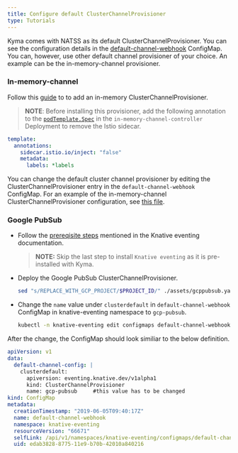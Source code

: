 ```yaml
---
title: Configure default ClusterChannelProvisioner
type: Tutorials
---
```


Kyma comes with NATSS as its default ClusterChannelProvisioner.  You can see the configuration details in the [default-channel-webhook](../../resources/knative-eventing/charts/knative-eventing/templates/eventing.yaml) ConfigMap. You can, however, use other default channel provisioner of your choice. An example can be the in-memory-channel provisioner.

### In-memory-channel
Follow this [guide](https://github.com/knative/eventing/tree/master/config/provisioners/in-memory-channel) to to add an in-memory ClusterChannelProvisioner.

> **NOTE**: Before installing this provisioner, add the following annotation to the [`podTemplate.Spec`](https://github.com/knative/eventing/blob/master/config/provisioners/in-memory-channel/in-memory-channel.yaml#L107) in the `in-memory-channel-controller` Deployment to remove the Istio sidecar.

```yaml
template:
  annotations:
    sidecar.istio.io/inject: "false"
    metadata:
      labels: *labels
```

You can change the default cluster channel provisioner by editing the ClusterChannelProvisioner entry in the `default-channel-webhook` ConfigMap. For an example of the in-memory-channel ClusterChannelProvisioner configuration, see [this file](https://github.com/knative/eventing/blob/master/config/400-default-channel-config.yaml).

### Google PubSub

* Follow the [prereqisite steps](https://github.com/knative/eventing/tree/release-0.5/contrib/gcppubsub/config#prerequisites) mentioned in the Knative eventing documentation.

    > **NOTE:** Skip the last step to install `Knative eventing` as it is pre-installed with Kyma.

* Deploy the Google PubSub ClusterChannelProvisioner.

    ```bash
    sed "s/REPLACE_WITH_GCP_PROJECT/$PROJECT_ID/" ./assets/gcppubsub.yaml | kubectl apply -f -
    ```

* Change the `name` value under `clusterdefault` in `default-channel-webhook` ConfigMap in knative-eventing namespace to `gcp-pubsub`.

    ```bash
    kubectl -n knative-eventing edit configmaps default-channel-webhook
    ```

After the change, the ConfigMap should look similiar to the below definition.

```yaml
apiVersion: v1
data:
  default-channel-config: |
    clusterdefault:
      apiversion: eventing.knative.dev/v1alpha1
      kind: ClusterChannelProvisioner
      name: gcp-pubsub     #this value has to be changed
kind: ConfigMap
metadata:
  creationTimestamp: "2019-06-05T09:40:17Z"
  name: default-channel-webhook
  namespace: knative-eventing
  resourceVersion: "66671"
  selfLink: /api/v1/namespaces/knative-eventing/configmaps/default-channel-webhook
  uid: edab3828-8775-11e9-b70b-42010a840216
```
